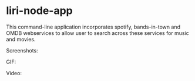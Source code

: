 # liri-node-app

This command-line application incorporates spotify, bands-in-town and OMDB webservices to allow user to search across these services for music and movies.

Screenshots:

GIF:

Video:
